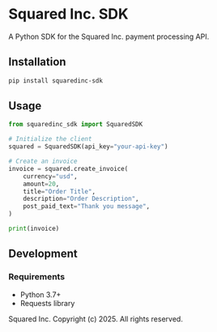 # Squared Inc. SDK

A Python SDK for the Squared Inc. payment processing API.

## Installation

```bash
pip install squaredinc-sdk
```

## Usage

```python
from squaredinc_sdk import SquaredSDK

# Initialize the client
squared = SquaredSDK(api_key="your-api-key")

# Create an invoice
invoice = squared.create_invoice(
    currency="usd",
    amount=20,
    title="Order Title",
    description="Order Description",
    post_paid_text="Thank you message",
)

print(invoice)
```

## Development

### Requirements

- Python 3.7+
- Requests library

Squared Inc. Copyright (c) 2025. All rights reserved. 